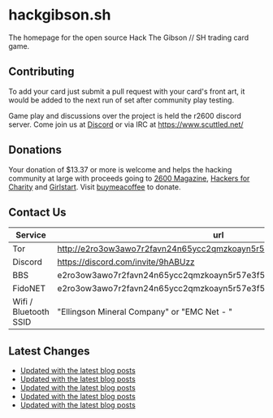 # hackgibson.sh
The homepage for the open source Hack The Gibson // SH trading card game.


## Contributing

To add your card just submit a pull request with your card's front art, it would be added to the next run of set after community play testing.

Game play and discussions over the project is held the r2600 discord server. Come join us at [Discord](https://discord.com/invite/9hABUzz) or via IRC at https://www.scuttled.net/


## Donations

Your donation of $13.37 or more is welcome and helps the hacking community at large with proceeds going to [2600 Magazine](https://2600.com/), [Hackers for Charity](https://hackersforcharity.org) and [Girlstart](https://girlstart.org).  Visit [buymeacoffee](https://www.buymeacoffee.com/hackgibson.sh) to donate.


## Contact Us

Service | url
-|-
Tor | http://e2ro3ow3awo7r2favn24n65ycc2qmzkoayn5r57e3f56nvjwdcgg32ad.onion
Discord | https://discord.com/invite/9hABUzz
BBS | e2ro3ow3awo7r2favn24n65ycc2qmzkoayn5r57e3f56nvjwdcgg32ad.onion:23
FidoNET | e2ro3ow3awo7r2favn24n65ycc2qmzkoayn5r57e3f56nvjwdcgg32ad.onion:24554
Wifi / Bluetooth SSID | "Ellingson Mineral Company" or "EMC Net - <fidonet address>"

## Latest Changes
<!-- BLOG-POST-LIST:START -->
- [Updated with the latest blog posts](https://github.com/DFW2600/hackgibson.sh/commit/c71462f5bdfb5db55d57a4308907fdeb973e3415)
- [Updated with the latest blog posts](https://github.com/DFW2600/hackgibson.sh/commit/d1673354f9f82cb0949136f8eb9a876b082aa368)
- [Updated with the latest blog posts](https://github.com/DFW2600/hackgibson.sh/commit/f29c47d9e5a1b67d8985d7170f782e611aa22b34)
- [Updated with the latest blog posts](https://github.com/DFW2600/hackgibson.sh/commit/aac60a0e705fe8a541951d516c858e455bce6535)
- [Updated with the latest blog posts](https://github.com/DFW2600/hackgibson.sh/commit/24760ef7c2c1a9cbf5c8343e34341737c2351aaa)
<!-- BLOG-POST-LIST:END -->
